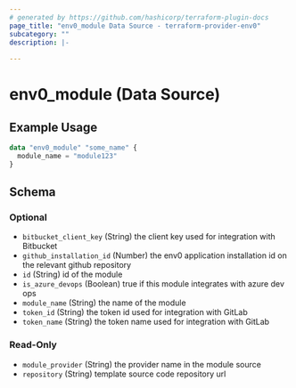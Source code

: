 ```yaml
---
# generated by https://github.com/hashicorp/terraform-plugin-docs
page_title: "env0_module Data Source - terraform-provider-env0"
subcategory: ""
description: |-
  
---
```


# env0_module (Data Source)



## Example Usage

```terraform
data "env0_module" "some_name" {
  module_name = "module123"
}
```

<!-- schema generated by tfplugindocs -->
## Schema

### Optional

- `bitbucket_client_key` (String) the client key used for integration with Bitbucket
- `github_installation_id` (Number) the env0 application installation id on the relevant github repository
- `id` (String) id of the module
- `is_azure_devops` (Boolean) true if this module integrates with azure dev ops
- `module_name` (String) the name of the module
- `token_id` (String) the token id used for integration with GitLab
- `token_name` (String) the token name used for integration with GitLab

### Read-Only

- `module_provider` (String) the provider name in the module source
- `repository` (String) template source code repository url
